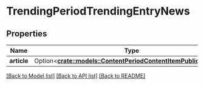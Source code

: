 # TrendingPeriodTrendingEntryNews

## Properties

Name | Type | Description | Notes
------------ | ------------- | ------------- | -------------
**article** | Option<[**crate::models::ContentPeriodContentItemPublicContract**](Content.ContentItemPublicContract.md)> |  | [optional]

[[Back to Model list]](../README.md#documentation-for-models) [[Back to API list]](../README.md#documentation-for-api-endpoints) [[Back to README]](../README.md)


